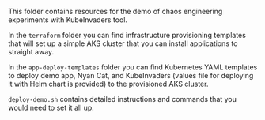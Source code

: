 This folder contains resources for the demo of chaos engineering experiments with KubeInvaders tool.

In the ```terraform``` folder you can find infrastructure provisioning templates that will set up a simple AKS cluster that you can install applications to straight away.

In the ```app-deploy-templates``` folder you can find Kubernetes YAML templates to deploy demo app, Nyan Cat, and KubeInvaders (values file for deploying it with Helm chart is provided) to the provisioned AKS cluster.

```deploy-demo.sh``` contains detailed instructions and commands that you would need to set it all up.